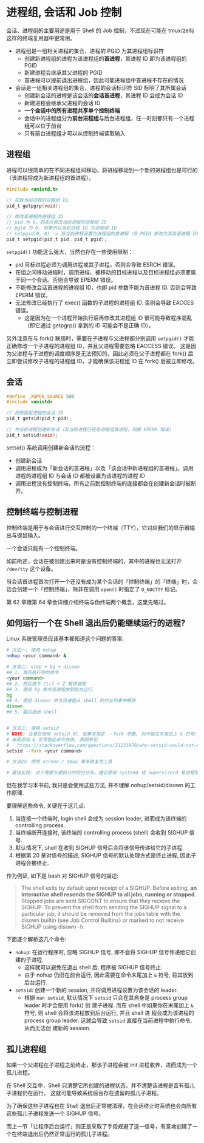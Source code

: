 # 进程组, 会话和 Job 控制

会话、进程组的主要用途是用于 Shell 的 Job 控制，不过现在可能在 tmux/zellij 这样的终端复用器中更常用。

- 进程组是一组相关进程的集合，进程的 PGID 为其进程组标识符
  - 创建新进程组的进程为该进程组的**首进程**，其进程 ID 即为该进程组的 PGID
  - 新建进程会继承其父进程的 PGID
  - 首进程可以提前退出进程组，因此可能进程组中首进程不存在的情况
- 会话是一组相关进程组的集合，进程的会话标识符 SID 标明了其所属会话
  - 创建新会话的进程是该会话的**会话首进程**，其进程 ID 会成为会话 ID
  - 新建进程会继承父进程的会话 ID
  - **一个会话中的所有进程共享单个控制终端**
  - 会话中的进程组分为**前台进程组**与后台进程组，任一时刻都只有一个进程组可以位于前台
  - 只有前台进程组才可以从控制终端读取输入

## 进程组

进程可以很简单的在不同进程组间移动，将进程移动到一个新的进程组也是可行的（该进程将成为新进程组的首进程）。

```c
#include <unistd.h>

// 获取当前进程的进程组 ID.
pid_t getpgrp(void);

// 修改某进程的进程组 ID
// pid 为 0，则表示修改当前进程的进程组 ID
// pgid 为 0, 则表示以当前进程 ID 为进程组 ID
// setpgid(0, 0) -> 将当前进程设置为进程组的首进程（将 PGID 修改为其自身进程 ID）
pid_t setpgid(pid_t pid, pid_t pgid);
```

`setpgid()` 功能这么强大，当然也存在一些使用限制：

- pid 目标进程必须为调用进程或其子进程。否则会导致 ESRCH 错误。
- 在组之间移动进程时，调用进程、被移动的目标进程以及目标进程组必须要属于同一个会话。否则会导致 EPERM 错误。
- 不能修改会话首进程的进程组 ID，也即 pid 参数不能为首进程 ID. 否则会导致 EPERM 错误。
- 无法修改已经执行了 exec() 函数的子进程的进程组 ID. 否则会导致 EACCES 错误。
  - 这是因为在一个进程开始执行后再修改其进程组 ID 很可能导致程序混乱（即它通过 getpgrp() 拿到的 ID 可能会不是正确 ID）。

另外注意在与 fork() 联用时，需要在子进程与父进程都分别调用 `setpgid()` 才能正确修改一个子进程的进程组 ID，并且父进程需要忽略 EACCESS 错误。
这是因为父进程与子进程的调度顺序是无法预知的，因此必须在父子进程都在 fork() 后立即尝试修改子进程的进程组 ID，才能确保该进程组 ID 在 fork() 后被立即修改。

## 会话

```c
#define _XOPEN_SOURCE 500
#include <unistd>

// 获取指定进程的会话 ID
pid_t getsid(pid_t pid);

// 为当前进程创建新会话（若当前进程已经是进程组首进程，则报 EPERM 错误）
pid_t setsid(void);
```

setsid() 系统调用创建新会话的流程：

- 创建新会话
- 调用进程成为「新会话的首进程」以及「该会话中新进程组的首进程」。调用进程的进程组 ID 与会话 ID 都被设置为该进程的进程 ID
- 调用进程没有控制终端，所有之前到控制终端的连接都会在创建新会话时被断开。

## 控制终端与控制进程

控制终端是用于与会话进行交互控制的一个终端（TTY），它对应我们的显示器输出与键鼠输入。

一个会话只能有一个控制终端。

如前所述，会话在被创建出来时是没有控制终端的，其中的进程也无法打开 `/dev/tty` 这个设备。

当会话首进程首次打开一个还没有成为某个会话的「控制终端」的「终端」时，会话会创建一个「控制终端」，除非在调用 `open()` 时指定了 `O_NOCTTY` 标记。

第 62 章跟第 64 章会详细介绍终端与伪终端两个概念，这里先略过。

## 如何运行一个在 Shell 退出后仍能继续运行的进程?

Linux 系统管理员应该基本都知道这个问题的答案:

```bash
# 方法一: 使用 nohup
nohup <your command> &

# 方法二: stop + bg + disown
## 1. 首先执行你的命令
<your command>
## 2. 然后按下 Ctrl + Z 暂停进程
## 3. 使用 bg 命令将进程放到后台运行
bg
## 4. 使用 disown 命令将进程从 shell 的作业列表中移除
disown
## 5. 最后退出 shell


# 方法三: 使用 setsid
# NOTE: 注意在使用 setsid 时, 如果未指定 --fork 参数, 则不能在末尾加上 & 符号!
# 末尾添加 & 会导致此命令失效, 原因参见
#   https://stackoverflow.com/questions/21231970/why-setsid-could-not-exit-from-shell-script
setsid --fork <your command>

# 方法四: 使用 screen / tmux 等多路复用工具

# 最佳实践: 对于需要长期执行的后台任务，建议使用 systemd 或 supervisord 等进程管理工具
```

但在我学习本书前, 我只是会使用这些方法, 并不理解 nohup/setsid/disown 的工作原理.

要理解这些命令, 关键在于这几点:

1. 当连接一个终端时, login shell 会成为 session leader, 进而成为该终端的 controlling process.
1. 当终端断开连接时, 该终端的 controlling process (shell) 会收到 SIGHUP 信号.
1. 默认情况下, shell 在收到 SIGHUP 信号后会将该信号传递给它的子进程.
1. 根据第 20 章对信号的描述, SIGHUP 信号的默认处理方式是终止进程, 因此子进程会被终止.

作为例证, 如下是 bash 对 SIGHUP 信号的描述:

> The shell exits by default upon receipt of a SIGHUP. Before exiting, **an interactive shell
> resends the SIGHUP to all jobs, running or stopped**. Stopped jobs are sent SIGCONT to ensure that
> they receive the SIGHUP. To prevent the shell from sending the SIGHUP signal to a particular job,
> it should be removed from the jobs table with the disown builtin (see Job Control Builtins) or
> marked to not receive SIGHUP using disown -h.

下面逐个解析这几个命令:

- `nohup`: 在运行程序时, 忽略 SIGHUP 信号, 即不会将 SIGHUP 信号传递给它创建的子进程.
  - 这样就可以避免在退出 shell 后, 程序被 SIGHUP 信号终止.
  - 由于 nohup 仍旧在前台运行, 因此需要在命令末尾加上 `&` 符号, 将其放到后台运行.
- `setsid`: 创建一个新的 session, 并将调用进程设置为该会话的 leader.
  - 根据 `man setsid`, 默认情况下 `setsid` 只会在其自身是 process group leader 时才会使用 fork() 创
    建子进程. 而在 shell 中如果你在末尾加上 `&` 符号, 则 shell 会将该进程放到后台运行, 并且 shell 进
    程会成为该进程的 process group leader. 这就会导致 `setsid` 直接在当前进程中执行命令, 从而无法创
    建新的 session.


## 孤儿进程组

如果一个父进程在子进程之前终止，那该子进程会被 init 进程收养，进而成为一个孤儿进程。

在 Shell 交互中，Shell 只清楚它所创建的进程状态，并不清楚该进程是否有孤儿子进程仍在运行，
这就可能导致系统后台存在遗留的孤儿子进程。

为了确保这些子进程也在 Shell 退出后正常被清理，在会话终止时系统也会向所有这些孤儿子进程发送一个 SIGHUP 信号。

而上一节「让程序后台运行」则正是采取了手段规避了这一信号，有意地创建了一个在终端退出后仍然正常运行的孤儿子进程。

